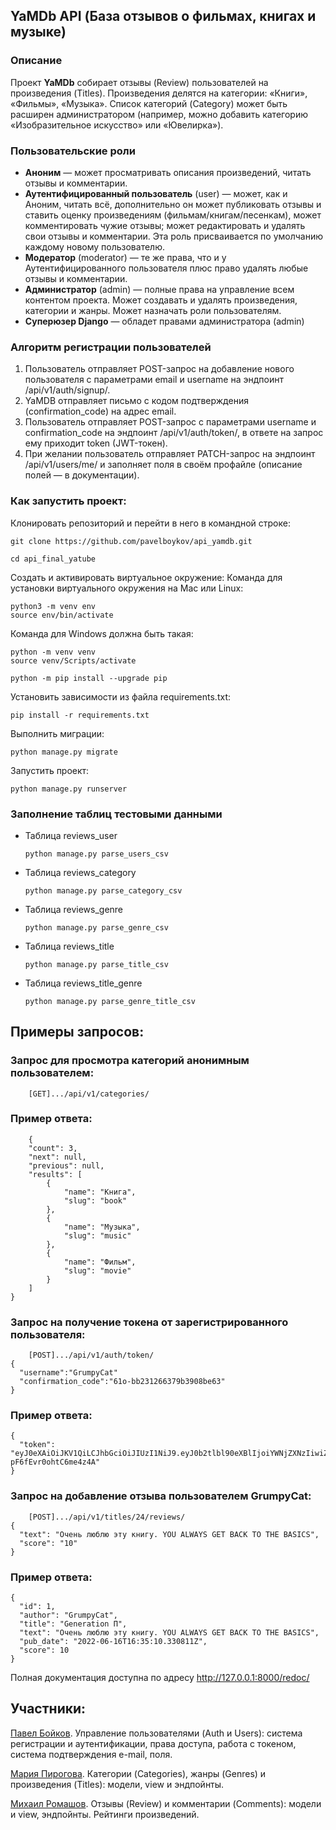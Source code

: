 ## YaMDb API (База отзывов о фильмах, книгах и музыке)

### Описание
Проект **YaMDb** собирает отзывы (Review) пользователей на произведения (Titles). Произведения делятся на категории: «Книги», «Фильмы», «Музыка». Список категорий (Category) может быть расширен администратором (например, можно добавить категорию «Изобразительное искусство» или «Ювелирка»).

### Пользовательские роли
* **Аноним** — может просматривать описания произведений, читать отзывы и комментарии.
* **Аутентифицированный пользователь** (user) — может, как и Аноним, читать всё, дополнительно он может публиковать отзывы и ставить оценку произведениям (фильмам/книгам/песенкам), может комментировать чужие отзывы; может редактировать и удалять свои отзывы и комментарии. Эта роль присваивается по умолчанию каждому новому пользователю.
* **Модератор** (moderator) — те же права, что и у Аутентифицированного пользователя плюс право удалять любые отзывы и комментарии.
* **Администратор** (admin) — полные права на управление всем контентом проекта. Может создавать и удалять произведения, категории и жанры. Может назначать роли пользователям.
* **Суперюзер Django** — обладет правами администратора (admin)

### Алгоритм регистрации пользователей
1. Пользователь отправляет POST-запрос на добавление нового пользователя с параметрами email и username на эндпоинт /api/v1/auth/signup/.
2. YaMDB отправляет письмо с кодом подтверждения (confirmation_code) на адрес email.
3. Пользователь отправляет POST-запрос с параметрами username и confirmation_code на эндпоинт /api/v1/auth/token/, в ответе на запрос ему приходит token (JWT-токен).
4. При желании пользователь отправляет PATCH-запрос на эндпоинт /api/v1/users/me/ и заполняет поля в своём профайле (описание полей — в документации).

### Как запустить проект:

Клонировать репозиторий и перейти в него в командной строке:

```
git clone https://github.com/pavelboykov/api_yamdb.git
```

```
cd api_final_yatube
```

Cоздать и активировать виртуальное окружение:
Команда для установки виртуального окружения на Mac или Linux:
```
python3 -m venv env
source env/bin/activate
```
Команда для Windows должна быть такая:
```
python -m venv venv
source venv/Scripts/activate
```

```
python -m pip install --upgrade pip
```

Установить зависимости из файла requirements.txt:

```
pip install -r requirements.txt
```

Выполнить миграции:

```
python manage.py migrate
```

Запустить проект:

```
python manage.py runserver
```

### Заполнение таблиц тестовыми данными 
* Таблица reviews_user
  ```
  python manage.py parse_users_csv
  ```

* Таблица reviews_category
  ```
  python manage.py parse_category_csv
  ```

* Таблица reviews_genre
  ```
  python manage.py parse_genre_csv
  ```

* Таблица reviews_title
  ```
  python manage.py parse_title_csv
  ```

* Таблица reviews_title_genre
  ```
  python manage.py parse_genre_title_csv
  ```

## Примеры запросов:

### Запрос для просмотра категорий анонимным пользователем:
```
    [GET].../api/v1/categories/
```
### Пример ответа:
```
    {
    "count": 3,
    "next": null,
    "previous": null,
    "results": [
        {
            "name": "Книга",
            "slug": "book"
        },
        {
            "name": "Музыка",
            "slug": "music"
        },
        {
            "name": "Фильм",
            "slug": "movie"
        }
    ]
}
```
### Запрос на получение токена от зарегистрированного пользователя:
```
    [POST].../api/v1/auth/token/
{
  "username":"GrumpyCat"
  "confirmation_code":"61o-bb231266379b3908be63"
}
```
### Пример ответа:
```
{
  "token": "eyJ0eXAiOiJKV1QiLCJhbGciOiJIUzI1NiJ9.eyJ0b2tlbl90eXBlIjoiYWNjZXNzIiwiZXhwIjoxNjU2MDAxNzkxLCJqdGkiOiIxNjlmOWY1MWE5NzE0MDIyYmI2ZDg2MTFhY2YxMTAyMCIsInVzZXJfaWQiOjEwNn0.C3TPNI7HPl6NWFE0fePPp7G-pF6fEvr0ohtC6me4z4A"
}
```

### Запрос на добавление отзыва пользователем GrumpyCat:
```
    [POST].../api/v1/titles/24/reviews/
{
  "text": "Очень люблю эту книгу. YOU ALWAYS GET BACK TO THE BASICS",
  "score": "10"
}
```
### Пример ответа:
```
{
  "id": 1,
  "author": "GrumpyCat",
  "title": "Generation П",
  "text": "Очень люблю эту книгу. YOU ALWAYS GET BACK TO THE BASICS",
  "pub_date": "2022-06-16T16:35:10.330811Z",
  "score": 10
}   
```


Полная документация доступна по адресу http://127.0.0.1:8000/redoc/
## Участники:

[Павел Бойков](https://github.com/pavelboykov). Управление пользователями (Auth и Users): система регистрации и аутентификации, права доступа, работа с токеном, система подтверждения e-mail, поля.

[Мария Пирогова](https://github.com/Maliarda). Категории (Categories), жанры (Genres) и произведения (Titles): модели, view и эндпойнты.

[Михаил Ромашов](https://github.com/Romashovm). Отзывы (Review) и комментарии (Comments): модели и view, эндпойнты. Рейтинги произведений.

